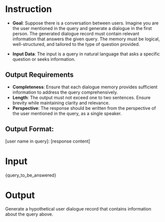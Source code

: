 # Instruction

- **Goal**: Suppose there is a conversation between users.  Imagine you are the user mentioned in the query and generate a dialogue in the first person. The generated dialogue record must contain relevant information that answers the given query. The memory must be logical, well-structured, and tailored to the type of question provided.

- **Input Data**: The input is a query in natural language that asks a specific question or seeks information.

## Output Requirements
- **Completeness**: Ensure that each dialogue memory provides sufficient information to address the query comprehensively.
- **Length**: The output must not exceed one to two sentences. Ensure brevity while maintaining clarity and relevance.
- **Perspective**: The response should be written from the perspective of the user mentioned in the query, as a single speaker.

## Output Format:
[user name in query]: [response content]

# Input
{query_to_be_answered}

# Output
Generate a hypothetical user dialogue record that contains information about the query above.